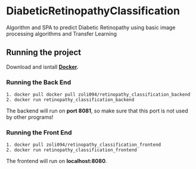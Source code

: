 # DiabeticRetinopathyClassification
Algorithm and SPA to predict Diabetic Retinopathy using basic image processing algorithms and Transfer Learning

## Running the project
Download and isntall **[Docker](https://runnable.com/docker/install-docker-on-windows-10).**

### Running the Back End
    1. docker pull docker pull zoli094/retinopathy_classification_backend
    2. docker run retinopathy_classification_backend
The backend will run on **port 8081**, so make sure that this port is not used by other programs!

### Running the Front End
    1. docker pull zoli094/retinopathy_classification_frontend
    2. docker run retinopathy_classification_frontend
The frontend will run on **localhost:8080**.
